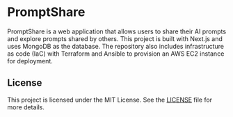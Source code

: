 # PromptShare

PromptShare is a web application that allows users to share their AI prompts and explore prompts shared by others. This project is built with Next.js and uses MongoDB as the database. The repository also includes infrastructure as code (IaC) with Terraform and Ansible to provision an AWS EC2 instance for deployment.

## License

This project is licensed under the MIT License. See the [LICENSE](https://github.com/gloanda/promptshare/LICENSE) file for more details.